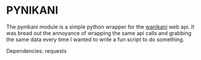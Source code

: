 
# PYNIKANI

The pynikani module is a simple python wrapper for the [wanikani](http://www.wanikani.com) web api.  It
was bread out the annoyance of wrapping the same api calls and grabbing the
same data every time I wanted to write a fun script to do something.

Dependencies: requests
